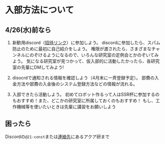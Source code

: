 # 入部方法について

## 4/26(水)前なら

1. 新歓用discord（[招待リンク](https://discord.gg/5jft6uYFwC)）に参加しよう。
discordに参加したら、スパム防止のために最初に自己紹介をしよう。
権限が渡されたら、さまざまなチャンネルにのぞけるようになるので、いろんな研究室の定例会とかのぞいてみよう。
気になる研究室が見つかって、仮入部的に活動したかったら、各研究室の先輩にDMしてみよう!

2. disocrdで通知される情報を確認しよう（4月末に一斉登録予定）。
部費の入金方法や部費の入金後のシステム登録方法などの情報が流れる。

3. 入部できたら活動しよう。
初めてロボット作るって人はSSR杯に参加するのもおすすめ！また、どこかの研究室に所属しておくのもおすすめ！
もし、工作機械等を使いたいときは先輩に講習をお願いしよう

## 困ったら

Discordの`@21-const`または[連絡先](./00-title-page.md#連絡先等)にあるアクア研まで
